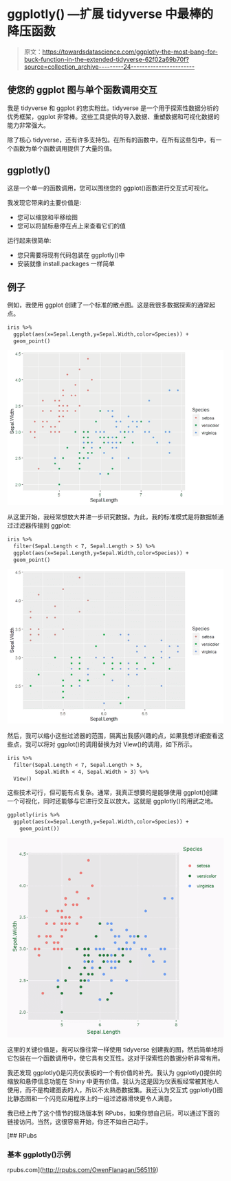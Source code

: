 # ggplotly() —扩展 tidyverse 中最棒的降压函数

> 原文：<https://towardsdatascience.com/ggplotly-the-most-bang-for-buck-function-in-the-extended-tidyverse-62f02a69b70f?source=collection_archive---------24----------------------->

## 使您的 ggplot 图与单个函数调用交互

我是 tidyverse 和 ggplot 的忠实粉丝。tidyverse 是一个用于探索性数据分析的优秀框架，ggplot 非常棒。这些工具提供的导入数据、重塑数据和可视化数据的能力非常强大。

除了核心 tidyverse，还有许多支持包。在所有的函数中，在所有这些包中，有一个函数为单个函数调用提供了大量的值。

## ggplotly()

这是一个单一的函数调用，您可以围绕您的 ggplot()函数进行交互式可视化。

我发现它带来的主要价值是:

*   您可以缩放和平移绘图
*   您可以将鼠标悬停在点上来查看它们的值

运行起来很简单:

*   您只需要将现有代码包装在 ggplotly()中
*   安装就像 install.packages 一样简单

## 例子

例如，我使用 ggplot 创建了一个标准的散点图。这是我很多数据探索的通常起点。

```
iris %>% 
  ggplot(aes(x=Sepal.Length,y=Sepal.Width,color=Species)) +
  geom_point()
```

![](img/3316747b120ca37befd70b9b1bf6bce5.png)

从这里开始，我经常想放大并进一步研究数据。为此，我的标准模式是将数据帧通过过滤器传输到 ggplot:

```
iris %>% 
  filter(Sepal.Length < 7, Sepal.Length > 5) %>% 
  ggplot(aes(x=Sepal.Length,y=Sepal.Width,color=Species)) +
  geom_point()
```

![](img/4816457b9b44d8ae09baf2ea4866e522.png)

然后，我可以缩小这些过滤器的范围，隔离出我感兴趣的点，如果我想详细查看这些点，我可以将对 ggplot()的调用替换为对 View()的调用，如下所示。

```
iris %>% 
  filter(Sepal.Length < 7, Sepal.Length > 5,
         Sepal.Width < 4, Sepal.Width > 3) %>% 
  View()
```

这些技术可行，但可能有点复杂。通常，我真正想要的是能够使用 ggplot()创建一个可视化，同时还能够与它进行交互以放大。这就是 ggplotly()的用武之地。

```
ggplotly(iris %>% 
  ggplot(aes(x=Sepal.Length,y=Sepal.Width,color=Species)) +
    geom_point())
```

![](img/566024755ea49f165d22116c4a77045a.png)

这里的关键价值是，我可以像往常一样使用 tidyverse 创建我的图，然后简单地将它包装在一个函数调用中，使它具有交互性。这对于探索性的数据分析非常有用。

我还发现 ggplotly()是闪亮仪表板的一个有价值的补充。我认为 ggplotly()提供的缩放和悬停信息功能在 Shiny 中更有价值。我认为这是因为仪表板经常被其他人使用，而不是构建图表的人，所以不太熟悉数据集。我还认为交互式 ggplotly()图比静态图和一个闪亮应用程序上的一组过滤器滑块更令人满意。

我已经上传了这个情节的现场版本到 RPubs，如果你想自己玩，可以通过下面的链接访问。当然，这很容易开始，你还不如自己动手。

 [## RPubs

### 基本 ggplotly()示例

rpubs.com](http://rpubs.com/OwenFlanagan/565119)